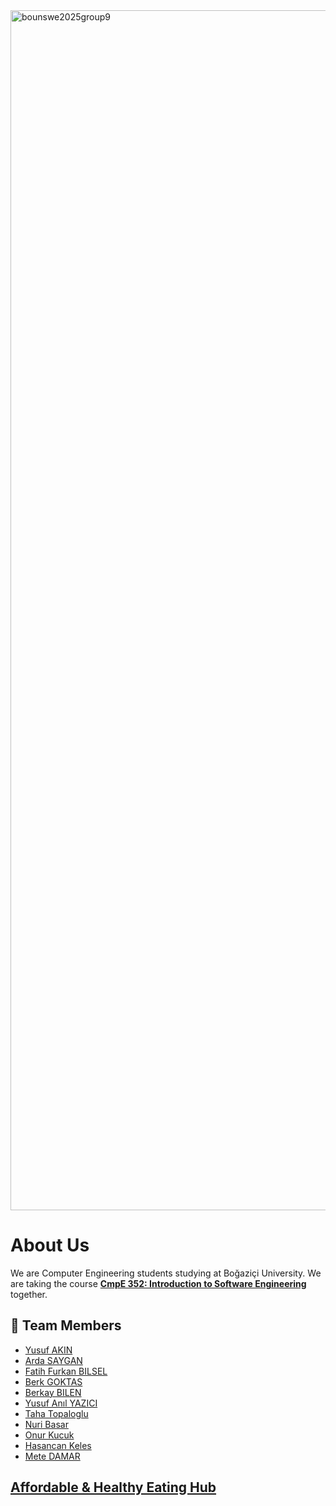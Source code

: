 <img width="1920" alt="bounswe2025group9" src="https://github.com/user-attachments/assets/0f7b63a5-9fbc-40f5-a1ee-cf4cfe666c2e" />

# About Us

We are Computer Engineering students studying at Boğaziçi University. We are taking the course [**CmpE 352: Introduction to Software Engineering**](https://www.cmpe.boun.edu.tr/tr/courses/cmpe352) together.

## 👥 Team Members

- [ Yusuf AKIN](https://github.com/bounswe/bounswe2025group9/wiki/Personal-Wiki:-Yusuf-AKIN)
- [Arda SAYGAN](https://github.com/bounswe/bounswe2025group9/wiki/Personal-Wiki:-Arda-SAYGAN)
- [Fatih Furkan BILSEL](https://github.com/bounswe/bounswe2025group9/wiki/Personal-Wiki:-Fatih-Furkan-BILSEL)
- [Berk GOKTAS](https://github.com/bounswe/bounswe2025group9/wiki/Personal-Wiki:-Berk-GOKTAS)
- [Berkay BILEN](https://github.com/bounswe/bounswe2025group9/wiki/Personal-Wiki:-Berkay-BILEN)
- [Yusuf Anıl YAZICI](https://github.com/bounswe/bounswe2025group9/wiki/Personal-Wiki:-Yusuf-Anıl-YAZICI)
- [Taha Topaloglu](https://github.com/bounswe/bounswe2025group9/wiki/Personal-Wiki:-Taha-Topaloglu)
- [Nuri Basar](https://github.com/bounswe/bounswe2025group9/wiki/Personal%E2%80%90Wiki:-Nuri-Basar)
- [Onur Kucuk](https://github.com/bounswe/bounswe2025group9/wiki/Personal-Wiki:-Onur-Kucuk)
- [Hasancan Keles](https://github.com/bounswe/bounswe2025group9/wiki/Personal-Wiki:-Hasancan-Keles)
- [Mete DAMAR](https://github.com/bounswe/bounswe2025group9/wiki/Personal-Wiki:-Mete-DAMAR)

## [Affordable & Healthy Eating Hub](https://github.com/bounswe/bounswe2025group9/wiki/Project:-Affordable-&-Healthy-Eating-Hub)
